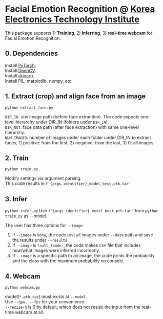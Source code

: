# Facial Emotion Recognition @ [Korea Electronics Technology Institute](https://www.keti.re.kr)
This package supports 1) **Training**, 2) **Inferring**, 3) **real-time webcam** for Facial Emotion Recognition.

## 0. Dependencies
Install [PyTorch](https://pytorch.org/get-started/locally/).\
Install [OpenCV](https://pypi.org/project/opencv-python/).\
Install [sklearn](https://anaconda.org/anaconda/scikit-learn).\
Install PIL, matplotlib, numpy, etc.

## 1. Extract (crop) and align face from an image
```python extract_face.py```

```DIR_IN```: raw image path (before face extraction). The code expects one-level hierarchy under DIR_IN (folders under ```DIR_IN```).\
```DIR_OUT```: face data path (after face extraction) with same one-level hierarchy.\
```NUM_IMAGES```: number of images under each folder under DIR_IN to extract faces; 1) positive: from the first, 2) negative: from the last, 3) 0: all images

## 2. Train
```python train.py```

Modify settings via argument parsing.\
This code results in ```f'{args.identifier}_model_best.pth.tar'```

## 3. Infer
```python infer.py```
Use ```f'{args.identifier}_model_best.pth.tar'``` from ```python train.py``` as --model.

The user has three options for ```--image```:
1) If ```--image``` is ```None```, the code test all images under ```--data``` path and save the results under ```--results```
2) If ```--image``` is ```fault_finder```, the code makes csv file that includes how/what images were inferred incorrectly.
3) If ```--image``` is a specific path to an image, the code prints the probability and the class with the maximum probability on console.


## 4. Webcam
```python webcam.py```

model(```*.pth.tar```) must exists at ```--model```.\
Use ```--gpu, --fps``` for your convenience.\
```--resize-h``` is 0 by default, which does not resize the input from the real-time webcam at all.
